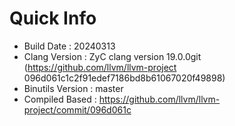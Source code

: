 # Quick Info
* Build Date : 20240313
* Clang Version : ZyC clang version 19.0.0git (https://github.com/llvm/llvm-project 096d061c1c2f91edef7186bd8b61067020f49898)
* Binutils Version : master
* Compiled Based : https://github.com/llvm/llvm-project/commit/096d061c

